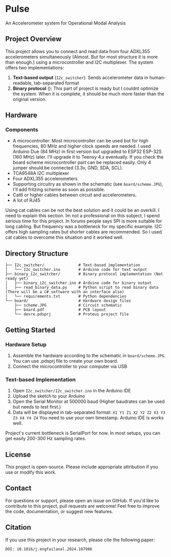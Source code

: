# Pulse

An Accelerometer system for Operational Modal Analysis

## Project Overview

This project allows you to connect and read data from four ADXL355 accelerometers simultaneously (Almost. But for most structure it is more than enough.) using a microcontroller and I2C multiplexer. The system offers two implementations:

1. **Text-based output** (`I2c_switcher`): Sends accelerometer data in human-readable, tab-separated format
2. **Binary protocol** (): This part of project is ready but I couldnt optimize the system. When it is complete, it should be much more faster than the original version.

## Hardware

### Components
- A microcontroller:
Most microcontroller can be used but for high frequencies, 80 MHz and higher clock speeds are needed. I used Arduino Due (84 MHz) in first version but upgraded to ESP32 ESP-32S (160 MHz) later. I'll upgrade it to Teensy 4.x eventually. If you check the board scheme microcontroller part can be replaced easily. Only 4 jumper should be connected (3.3v, GND, SDA, SCL).
- TCA9548A I2C multiplexer
- Four ADXL355 accelerometers
- Supporting circuitry as shown in the schematic (see `board/scheme.JPG`), I'll add fritzing scheme as soon as possible.
- Cat6 or higher cables between circuit and accelerometers.
- A lot of RJ45

Using cat cables can be not the best solution and it could be an overkill. I need to explain this section. Im not a professional on this subject, I spend serious time for this project. In forums people says SPI is more suitable for long cabling. But frequency was a bottleneck for my specific example. I2C offers high sampling rates but shorter cables are recommended. So I used cat cables to overcome this situation and it worked well.

## Directory Structure

```
├── I2c_switcher/               # Text-based implementation
│   └── I2c_switcher.ino        # Arduino code for text output
├── binary_i2c_switcher/        # Binary protocol implementation (Not ready yet)
│   ├── binary_i2c_switcher.ino # Arduino code for binary output
│   ├── read_binary_data.py     # Python script to read binary data (There will be a C# software with an interface also)
│   └── requirements.txt        # Python dependencies
└── board/                      # Hardware design files
    ├── scheme.JPG              # Circuit schematic
    ├── board.pdf               # PCB layout
    └── devre.pdsprj            # Proteus project file
```

## Getting Started

### Hardware Setup

1. Assemble the hardware according to the schematic in `board/scheme.JPG`. You can use .pdsprj file to create your own board.
2. Connect the microcontroller to your computer via USB

### Text-based Implementation

1. Open `I2c_switcher/I2c_switcher.ino` in the Arduino IDE
2. Upload the sketch to your Arduino
3. Open the Serial Monitor at 500000 baud (Higher baudrates can be used but needs to test first.)
4. Data will be displayed in tab-separated format: `X1 Y1 Z1 X2 Y2 Z2 X3 Y3 Z3 X4 Y4 Z4` You need to use your own timestamp. Arduino IDE is works well.

Project's current bottleneck is SerialPort for now. In most setups, you can get easily 200-300 Hz sampling rates.


## License

This project is open-source. Please include appropriate attribution if you use or modify this work.

## Contact

For questions or support, please open an issue on GitHub. If you'd like to contribute to this project, pull requests are welcome! Feel free to improve the code, documentation, or suggest new features.

## Citation

If you use this project in your research, please cite the following paper:

```
DOI: 10.1016/j.engfailanal.2024.107986
```
